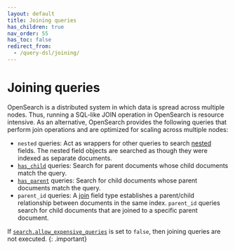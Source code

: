 ```yaml
---
layout: default
title: Joining queries
has_children: true
nav_order: 55
has_toc: false
redirect_from:
  - /query-dsl/joining/
---
```


# Joining queries

OpenSearch is a distributed system in which data is spread across multiple nodes. Thus, running a SQL-like JOIN operation in OpenSearch is resource intensive. As an alternative, OpenSearch provides the following queries that perform join operations and are optimized for scaling across multiple nodes:

- `nested` queries: Act as wrappers for other queries to search [nested]({{site.url}}{{site.baseurl}}/field-types/supported-field-types/nested/) fields. The nested field objects are searched as though they were indexed as separate documents.
- [`has_child`]({{site.url}}{{site.baseurl}}/query-dsl/joining/has-child/) queries: Search for parent documents whose child documents match the query.
- [`has_parent`]({{site.url}}{{site.baseurl}}/query-dsl/joining/has-parent/) queries: Search for child documents whose parent documents match the query.
- `parent_id` queries: A [join]({{site.url}}{{site.baseurl}}/field-types/supported-field-types/join/) field type establishes a parent/child relationship between documents in the same index. `parent_id` queries search for child documents that are joined to a specific parent document. 

If [`search.allow_expensive_queries`]({{site.url}}{{site.baseurl}}/query-dsl/index/#expensive-queries) is set to `false`, then joining queries are not executed.
{: .important}